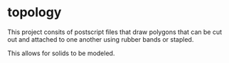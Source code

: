 # topology
This project consits of postscript files that draw polygons that can be cut out and attached to one another using rubber bands or stapled.

This allows for solids to be modeled.
